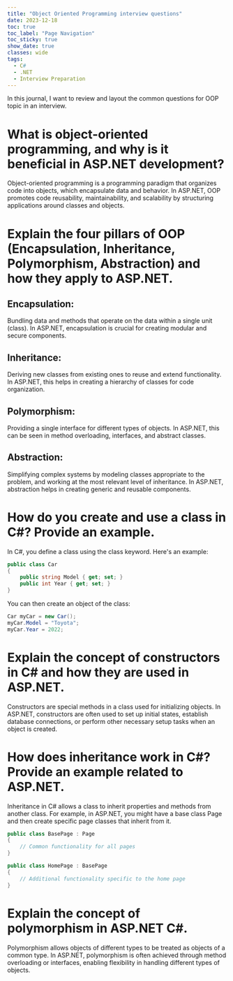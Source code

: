 ```yaml
---
title: "Object Oriented Programming interview questions"
date: 2023-12-18
toc: true
toc_label: "Page Navigation"
toc_sticky: true
show_date: true
classes: wide
tags:
  - C#
  - .NET
  - Interview Preparation
---
```

In this journal, I want to review and layout the common questions for OOP topic in an interview.
# What is object-oriented programming, and why is it beneficial in ASP.NET development?
Object-oriented programming is a programming paradigm that organizes code into objects, which encapsulate data and behavior. In ASP.NET, OOP promotes code reusability, maintainability, and scalability by structuring applications around classes and objects.
# Explain the four pillars of OOP (Encapsulation, Inheritance, Polymorphism, Abstraction) and how they apply to ASP.NET.
## Encapsulation: 
Bundling data and methods that operate on the data within a single unit (class). In ASP.NET, encapsulation is crucial for creating modular and secure components.
## Inheritance: 
Deriving new classes from existing ones to reuse and extend functionality. In ASP.NET, this helps in creating a hierarchy of classes for code organization.
## Polymorphism: 
Providing a single interface for different types of objects. In ASP.NET, this can be seen in method overloading, interfaces, and abstract classes.
## Abstraction: 
Simplifying complex systems by modeling classes appropriate to the problem, and working at the most relevant level of inheritance. In ASP.NET, abstraction helps in creating generic and reusable components.
# How do you create and use a class in C#? Provide an example.
In C#, you define a class using the class keyword. Here's an example:
```csharp
public class Car
{
    public string Model { get; set; }
    public int Year { get; set; }
}

```
You can then create an object of the class:
```csharp
Car myCar = new Car();
myCar.Model = "Toyota";
myCar.Year = 2022;

```
# Explain the concept of constructors in C# and how they are used in ASP.NET.
Constructors are special methods in a class used for initializing objects. In ASP.NET, constructors are often used to set up initial states, establish database connections, or perform other necessary setup tasks when an object is created.

# How does inheritance work in C#? Provide an example related to ASP.NET.
Inheritance in C# allows a class to inherit properties and methods from another class. For example, in ASP.NET, you might have a base class Page and then create specific page classes that inherit from it.
```csharp
public class BasePage : Page
{
    // Common functionality for all pages
}

public class HomePage : BasePage
{
    // Additional functionality specific to the home page
}

```
# Explain the concept of polymorphism in ASP.NET C#.
Polymorphism allows objects of different types to be treated as objects of a common type. In ASP.NET, polymorphism is often achieved through method overloading or interfaces, enabling flexibility in handling different types of objects.